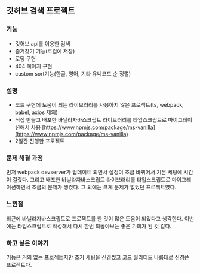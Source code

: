 ## 깃허브 검색 프로젝트

### 기능

- 깃허브 api를 이용한 검색
- 즐겨찾기 기능(로컬에 저장)
- 로딩 구현
- 404 페이지 구현
- custom sort기능(한글, 영어, 기타 유니코드 순 정렬)

### 설명

- 코드 구현에 도움이 되는 라이브러리를 사용하지 않은 프로젝트(ts, webpack, babel, axios 제외)
- 직접 만들고 배포한 바닐라자바스크립트 라이브러리를 타입스크립트로 마이그레이션해서 사용 [https://www.npmjs.com/package/ms-vanilla](https://www.npmjs.com/package/ms-vanilla)
- 2일간 진행한 프로젝트

### 문제 해결 과정

먼저 webpack devserver가 업데이트 되면서 설정이 조금 바뀌어서 기본 세팅에 시간이 걸렸다. 그리고 배포한 바닐라자바스크립트 라이브러리를 타입스크립트로 마이그레이션하면서 조금의 문제가 생겼다. 그 외에는 크게 문제가 없었던 프로젝트였다.

### 느낀점

최근에 바닐라자바스크립트로 프로젝트를 한 것이 많은 도움이 되었다고 생각한다. 이번에는 타입스크립트로 작성해서 다시 한번 되돌아보는 좋은 기회가 된 것 같다.

### 하고 싶은 이야기

기능은 거의 없는 프로젝트지만 초기 세팅을 신경썼고 코드 퀄리티도 나름대로 신경쓴 프로젝트다.
